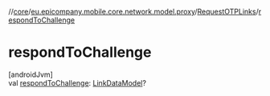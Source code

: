 //[core](../../../index.md)/[eu.epicompany.mobile.core.network.model.proxy](../index.md)/[RequestOTPLinks](index.md)/[respondToChallenge](respond-to-challenge.md)

# respondToChallenge

[androidJvm]\
val [respondToChallenge](respond-to-challenge.md): [LinkDataModel](../../eu.epicompany.mobile.core.network.hypermedia/-link-data-model/index.md)?
